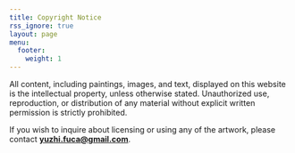 ```yaml
---
title: Copyright Notice 
rss_ignore: true
layout: page
menu:
  footer:
    weight: 1
---
```


All content, including paintings, images, and text, displayed on this website is the intellectual property, unless otherwise stated. Unauthorized use, reproduction, or distribution of any material without explicit written permission is strictly prohibited.  

If you wish to inquire about licensing or using any of the artwork, please contact **yuzhi.fuca@gmail.com**.
